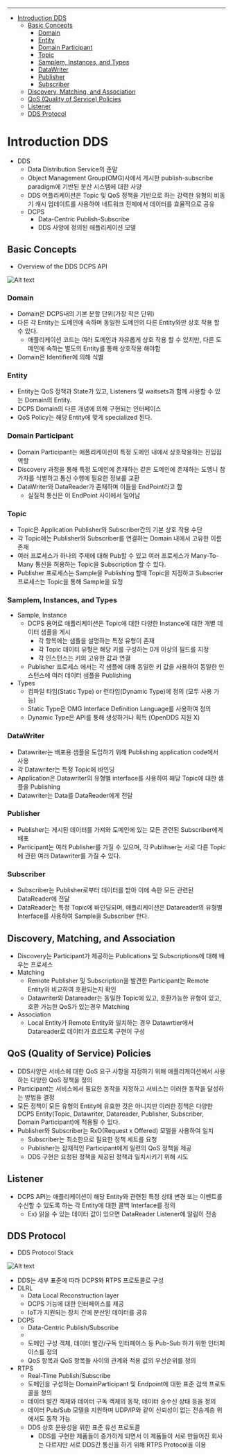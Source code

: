 ___

- [Introduction DDS](#introduction-dds)
  - [Basic Concepts](#basic-concepts)
    - [Domain](#domain)
    - [Entity](#entity)
    - [Domain Participant](#domain-participant)
    - [Topic](#topic)
    - [Samplem, Instances, and Types](#samplem-instances-and-types)
    - [DataWriter](#datawriter)
    - [Publisher](#publisher)
    - [Subscriber](#subscriber)
  - [Discovery, Matching, and Association](#discovery-matching-and-association)
  - [QoS (Quality of Service) Policies](#qos-quality-of-service-policies)
  - [Listener](#listener)
  - [DDS Protocol](#dds-protocol)
# Introduction DDS
* DDS
  * Data Distribution Service의 준말
  * Object Management Group(OMG)사에서 게시한 publish-subscribe paradigm에 기반된 분산 시스템에 대한 사양
  * DDS 어플리케이션은 Topic 및 QoS 정책을 기반으로 하는 강력한 유형의 비동기 캐시 업데이트를 사용하여 네트워크 전체에서 데이터를 효율적으로 공유
  * DCPS
    * Data-Centric Publish-Subscribe
    * DDS 사양에 정의된 애플리케이션 모델
## Basic Concepts
* Overview of the DDS DCPS API
  
![Alt text](./image/DCPS.png)
### Domain
* Domain은 DCPS내의 기본 분할 단위(가장 작은 단위)
* 다른 각 Entity는 도메인에 속하며 동일한 도메인의 다른 Entity와만 상호 작용 할 수 있다.
  * 애플리케이션 코드는 여러 도메인과 자유롭게 상호 작용 할 수 있지만, 다른 도메인에 속하는 별도의 Entity를 통해 상호작용 해야함
* Domain은 Identifier에 의해 식별
### Entity
* Entity는 QoS 정책과 State가 있고, Listeners 및 waitsets과 함께 사용할 수 있는 Domain의 Entity.
* DCPS Domain의 다른 개념에 의해 구현되는 인터페이스
* QoS Policy는 해당 Entity에 맞게 specialized 된다.
### Domain Participant
* Domain Participant는 애플리케이션이 특정 도메인 내에서 상호작용하는 진입점 역할
* Discovery 과정을 통해 특정 도메인에 존재하는 같은 도메인에 존재하는 도멩니 참가자를 식별하고 통신 수행에 필요한 정보를 교환
* DataWriter와 DataReader가 존재하며 이들을 EndPoint라고 함
  * 실질적 통신은 이 EndPoint 사이에서 일어남
### Topic
* Topic은 Application Publisher와 Subscriber간의 기본 상호 작용 수단
* 각 Topic에는 Publisher와 Subscriber를 연결하는 Domain 내에서 고유한 이름 존재
* 여러 프로세스가 하나의 주제에 대해 Pub할 수 있고 여러 프로세스가 Many-To-Many 통신을 허용하는 Topic을 Subscription 할 수 있다.
* Publisher 프로세스는 Sample을 Publishing 할때 Topic을 지정하고 Subscrier 프로세스는 Topic을 통해 Sample을 요청
### Samplem, Instances, and Types
* Sample, Instance
  * DCPS 용어로 애플리케이션은 Topic에 대한 다양한 Instance에 대한 개별 데이터 샘플을 게시
    * 각 항목에는 샘플을 설명하는 특정 유형이 존재
    * 각 Topic 데이터 유형은 해당 키를 구성하는 0개 이상의 필드를 지정
    * 각 인스턴스는 키의 고유한 값과 연결
  * Publisher 프로세스 에서는 각 샘플에 대해 동일한 키 값을 사용하여 동일한 인스턴스에 여러 데이터 샘플을 Publishing
* Types
  * 컴파일 타임(Static Type) or 런타임(Dynamic Type)에 정의 (모두 사용 가능)
  * Static Type은 OMG Interface Definition Language를 사용하여 정의
  * Dynamic Type은 API를 통해 생성하거나 획득 (OpenDDS 지원 X)
### DataWriter
* Datawriter는 배포용 샘플을 도입하기 위해 Publishing application code에서 사용
* 각 Datawriter는 특정 Topic에 바인딩
* Application은 Datawriter의 유형별 interface를 사용하여 해당 Topic에 대한 샘플을 Publishing
* Datawriter는 Data를 DataReader에게 전달

### Publisher
* Publisher는 게시된 데이터를 가져와 도메인에 있는 모든 관련된 Subscriber에게 배포
* Participant는 여러 Publisher를 가질 수 있으며, 각 Publihser는 서로 다른 Topic에 관한 여러 Datawriter를 가질 수 있다.
### Subscriber
* Subscriber는 Publisher로부터 데이터를 받아 이에 속한 모든 관련된 DataReader에 전달
* DataReader는 특정 Topic에 바인딩되며, 애플리케이션은 Datareader의 유형별 Interface를 사용하여 Sample을 Subscriber 한다.

## Discovery, Matching, and Association
* Discovery는 Participant가 제공하는 Publications 및 Subscriptions에 대해 배우는 프로세스
* Matching
  * Remote Publisher 및 Subscription을 발견한 Participant는 Remote Entity와 비교하여 호환되는지 확인
  * Datawriter와 Datareader는 동일한 Topic에 있고, 호환가능한 유형이 있고, 호환 가능한 QoS가 있는경우 Matching
* Association
  * Local Entity가 Remote Entity와 일치하는 경우 Datawrtier에서 Datareader로 데이터가 흐르도록 구현이 구성
## QoS (Quality of Service) Policies
* DDS사양은 서비스에 대한 QoS 요구 사항을 지정하기 위해 애플리케이션에서 사용하는 다양한 QoS 정책을 정의
* Participant는 서비스에서 필요한 동작을 지정하고 서비스는 이러한 동작을 달성하는 방법을 결정
* 모든 정책이 모든 유형의 Entity에 유효한 것은 아니지만 이러한 정책은 다양한 DCPS Entity(Topic, Datawriter, Datareader, Publisher, Subscriber, Domain Participant)에 적용될 수 있다.
* Publisher와 Subscriber는 RxO(Request x Offered) 모델을 사용하여 일치
  * Subscriber는 최소한으로 필요한 정책 세트를 요청
  * Publisher는 잠재적인 Participant에게 일련의 QoS 정책을 제공
  * DDS 구현은 요청된 정책을 제공된 정책과 일치시키기 위해 시도
## Listener
* DCPS API는 애플리케이션이 해당 Entity와 관련된 특정 상태 변경 또는 이벤트를 수신할 수 있도록 하는 각 Entity에 대한 콜백 Interface를 정의
  * Ex) 읽을 수 있는 데이터 값이 있으면 DataReader Listener에 알림이 전송

## DDS Protocol
* DDS Protocol Stack

![Alt text](./image/DDS_Protocol_Stack.png)
* DDS는 세부 표준에 따라 DCPS와 RTPS 프로토콜로 구성
* DLRL
  * Data Local Reconstruction layer
  * DCPS 기능에 대한 인터페이스를 제공
  * IoT가 지원되는 장치 간에 분산된 데이터를 공유
* DCPS
  * Data-Centric Publish/Subscribe
  * 
  * 도메인 구성 객체, 데이터 발간/구독 인터페이스 등 Pub-Sub 하기 위한 인터페이스를 정의
  * QoS 항목과 QoS 항목들 사이의 관계와 적용 값의 우선순위를 정의
* RTPS
  * Real-Time Publish/Subscribe
  * 도메인을 구성하는 DomainParticipant 및 Endpoint에 대한 표준 검색 프로토콜을 정의
  * 데이터 발간 객체와 데이터 구독 객체의 동작, 데이터 송수신 상태 등을 정의
  * 데이터 Pub/Sub 모델을 지원하며 UDP/IP와 같이 신뢰성이 없는 전송계층 위에서도 동작 가능
  * DDS 상호 운용성을 위한 표준 유선 프로토콜
    * DDS를 구현한 제품들이 증가하게 되면서 이 제품들이 서로 만들어진 회사는 다르지만 서로 DDS간 통신을 하기 위해 RTPS Protocol을 이용